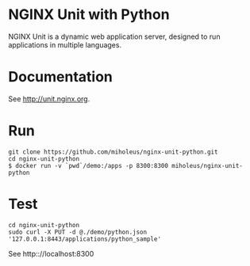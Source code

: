 # NGINX Unit with Python

NGINX Unit is a dynamic web application server, designed to run applications in multiple languages.

# Documentation
See http://unit.nginx.org.

# Run
```
git clone https://github.com/miholeus/nginx-unit-python.git
cd nginx-unit-python
$ docker run -v `pwd`/demo:/apps -p 8300:8300 miholeus/nginx-unit-python
```

# Test
```
cd nginx-unit-python
sudo curl -X PUT -d @./demo/python.json  '127.0.0.1:8443/applications/python_sample'

```
See http:://localhost:8300
